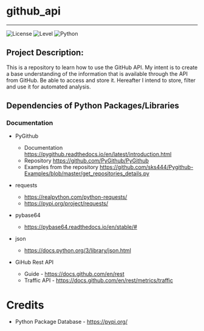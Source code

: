 # github_api

---

![License](https://badgen.net/badge/License/MIT/cyan) ![Level](https://badgen.net/badge/Level/Rookie/green)
![Python](https://badgen.net/badge/Python/3.10/green)

## Project Description:
This is a repository to learn how to use the GitHub API.
My intent is to create a base understanding of the information that is available through the API from GitHub.
Be able to access and store it.
Hereafter I intend to store, filter and use it for automated analysis.

## Dependencies of Python Packages/Libraries

### Documentation

- PyGithub  
  - Documentation <https://pygithub.readthedocs.io/en/latest/introduction.html>
  - Repository <https://github.com/PyGithub/PyGithub>
  - Examples from the repository <https://github.com/sks444/Pygithub-Examples/blob/master/get_repositories_details.py>
- requests 
  - <https://realpython.com/python-requests/>
  - <https://pypi.org/project/requests/>
- pybase64
  - <https://pybase64.readthedocs.io/en/stable/#>
- json 
  - <https://docs.python.org/3/library/json.html>

- GiHub Rest API
  - Guide - <https://docs.github.com/en/rest>
  - Traffic API - <https://docs.github.com/en/rest/metrics/traffic>



# Credits
- Python Package Database - <https://pypi.org/>


